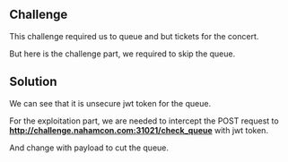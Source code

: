 
## Challenge

This challenge required us to queue and but tickets for the concert.

But here is the challenge part, we required to skip the queue.

## Solution 

We can see that it is unsecure jwt token for the queue. 

For the exploitation part, we are needed to intercept the POST request to **http://challenge.nahamcon.com:31021/check_queue** with jwt token. 

And change with payload to cut the queue.



